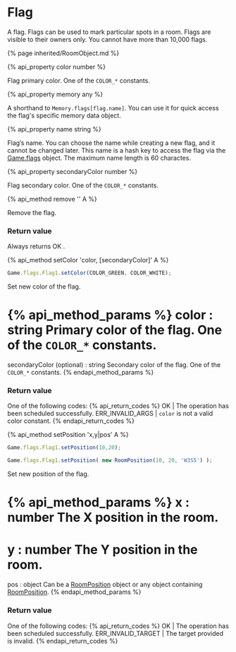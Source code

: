 # Flag

A flag. Flags can be used to mark particular spots in a room. Flags are visible to their owners only. You cannot have more than 10,000 flags.

{% page inherited/RoomObject.md %}
 
{% api_property color number %}

Flag primary color. One of the <code>COLOR_*</code> constants.



{% api_property memory any %}



A shorthand to <code>Memory.flags[flag.name]</code>. You can use it for quick access the flag's specific memory data object.



{% api_property name string %}

 

Flag’s name. You can choose the name while creating a new flag, and it cannot be changed later. This name is a hash key to access the flag via the <a href="#Game.flags">Game.flags</a> object. The maximum name length is 60 charactes.



{% api_property secondaryColor number %}



Flag secondary color. One of the <code>COLOR_*</code> constants.



{% api_method remove '' A %}



Remove the flag.



### Return value

Always returns
OK
.

{% api_method setColor 'color, [secondaryColor]' A %}

```javascript
Game.flags.Flag1.setColor(COLOR_GREEN, COLOR_WHITE);
```

Set new color of the flag.

{% api_method_params %}
color : string
Primary color of the flag. One of the <code>COLOR_*</code> constants.
===
secondaryColor (optional) : string
Secondary color of the flag. One of the <code>COLOR_*</code> constants.
{% endapi_method_params %}


### Return value

One of the following codes:
{% api_return_codes %}
OK | The operation has been scheduled successfully.
ERR_INVALID_ARGS | <code>color</code> is not a valid color constant.
{% endapi_return_codes %}



{% api_method setPosition 'x,y|pos' A %}

```javascript
Game.flags.Flag1.setPosition(10,20);
```

```javascript
Game.flags.Flag1.setPosition( new RoomPosition(10, 20, 'W3S5') );
```

Set new position of the flag.

{% api_method_params %}
x : number
The X position in the room.
===
y : number
The Y position in the room.
===
pos : object
Can be a <a href="#RoomPosition">RoomPosition</a> object or any object containing <a href="#RoomPosition">RoomPosition</a>.
{% endapi_method_params %}


### Return value

One of the following codes:
{% api_return_codes %}
OK | The operation has been scheduled successfully.
ERR_INVALID_TARGET | The target provided is invalid.
{% endapi_return_codes %}


